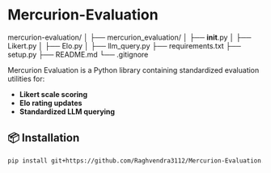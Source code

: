 # Mercurion-Evaluation

mercurion-evaluation/
│
├── mercurion_evaluation/
│   ├── __init__.py
│   ├── Likert.py
│   ├── Elo.py
│   ├── llm_query.py
├── requirements.txt
├── setup.py
├── README.md
└── .gitignore


Mercurion Evaluation is a Python library containing standardized evaluation utilities for:
- **Likert scale scoring**
- **Elo rating updates**
- **Standardized LLM querying**

## 📦 Installation

```bash
pip install git+https://github.com/Raghvendra3112/Mercurion-Evaluation.git
